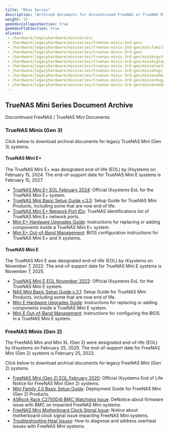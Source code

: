 ```yaml
---
title: "Mini Series"
description: "Archived documents for discontinued FreeNAS or TrueNAS Mini systems."
weight: 10
geekdocCollapseSection: true
geekdocFlatSection: true
aliases:
 - /hardware/legacyhardware/miniseries/
 - /hardware/legacyhardware/miniseries/freenas-minis-2nd-gen/
 - /hardware/legacyhardware/miniseries/freenas-minis-2nd-gen/minifamilybsg2.0/
 - /hardware/legacyhardware/miniseries/truenas-minis-3rd-gen/
 - /hardware/legacyhardware/miniseries/truenas-minis-3rd-gen/minibsgv3.5/
 - /hardware/legacyhardware/miniseries/truenas-minis-3rd-gen/minibsglegacy/
 - /hardware/legacyhardware/miniseries/truenas-minis-3rd-gen/minie+networkportids/
 - /hardware/legacyhardware/miniseries/truenas-minis-3rd-gen/miniehug/
 - /hardware/legacyhardware/miniseries/truenas-minis-3rd-gen/minieoobm/
 - /hardware/legacyhardware/miniseries/truenas-minis-3rd-gen/minie+hug/
 - /hardware/legacyhardware/miniseries/truenas-minis-3rd-gen/minie+oobm/
---
```


## TrueNAS Mini Series Document Archive

Discontinued FreeNAS / TrueNAS Mini Documents

### TrueNAS Minis (Gen 3)

Click below to download archival documents for legacy TrueNAS Mini (Gen 3) systems.

#### TrueNAS Mini E+

The TrueNAS Mini E+ was designated end-of-life (EOL) by iXsystems on February 15, 2024.
The end-of-support date for TrueNAS Mini E systems is February 15, 2027.

* <a href="https://www.truenas.com/docs/files/TrueNASMiniE+EOL.pdf" download>TrueNAS Mini E+ EOL February 2024</a>: Official iXsystems EoL for the TrueNAS Mini E+ system.
* <a href="https://www.truenas.com/docs/files/MiniFamily3.5.pdf" download>TrueNAS Mini Basic Setup Guide v.3.5</a>: Setup Guide for TrueNAS Mini Products, including some that are now end of life.
* <a href="https://www.truenas.com/docs/files/MiniE+NetworkPortIDs.pdf" download>TrueNAS Mini E+ Network Port IDs</a>: TrueNAS identifications list of TrueNAS Mini E+ network ports.
* <a href="https://www.truenas.com/docs/files/MiniE+HardwareUpgradesGuide1.1.pdf" download>Mini E+ Hardware Upgrades Guide</a>: Instructions for replacing or adding components inside a TrueNAS Mini E+ system.
* <a href="https://www.truenas.com/docs/files/MiniE+XOOBM1.2.pdf" download>Mini E+ Out-of-Band Management</a>: BIOS configuration instructions for TrueNAS Mini E+ and X systems.

#### TrueNAS Mini E

The TrueNAS Mini E was designated end-of-life (EOL) by iXsystems on November 7, 2022.
The end-of-support date for TrueNAS Mini E systems is November 7, 2025.

* <a href="https://www.truenas.com/docs/files/TrueNAS%20Mini%20E%20EOL.pdf" download>TrueNAS Mini E EOL November 2022</a>: Official iXsystems EoL for the TrueNAS Mini E system.
* <a href="https://www.truenas.com/docs/files/MiniFamily3.1.pdf" download>NAS Mini Basic Setup Guide v.3.1</a>: Setup Guide for TrueNAS Mini Products, including some that are now end of life.
* <a href="https://www.truenas.com/docs/files/MiniEHUG.pdf" download>Mini E Hardware Upgrades Guide</a>: Instructions for replacing or adding components inside a TrueNAS Mini E system.
* <a href="https://www.truenas.com/docs/files/MiniEOOBM.pdf" download>Mini E Out-of-Band Management</a>: Instructions for configuring the BIOS in a TrueNAS Mini E system.

### FreeNAS Minis (Gen 2)

The FreeNAS Mini and Mini XL (Gen 2) were designated end-of-life (EOL) by iXsystems on February 25, 2020.
The end-of-support date for FreeNAS Mini (Gen 2) systems is February 25, 2023.

Click below to download archival documents for legacy FreeNAS Mini (Gen 2) systems.

* <a href="https://www.truenas.com/docs/files/MiniEOL.pdf" download>FreeNAS Mini (Gen 2) EOL February 2020</a>: Official iXsystems End of Life Notice for FreeNAS Mini (Gen 2) systems.
* <a href="https://truenas.com/docs/files/MiniFamily2.0.pdf" download>Mini Family 2.0 Basic Setup Guide</a>: Deployment Guide for FreeNAS Mini (Gen 2) Products.
* <a href="/hardware/legacyhardware/miniseries/freenasminibmcwatchdog/">ASRock Rack C2750D4I BMC Watchdog Issue</a>: DeNotice about firmware issue with BMC on impacted FreeNAS Mini systems.
* <a href="/hardware/legacyhardware/miniseries/freenasminiclocksignals/">FreeNAS Mini Motherboard Clock Signal Issue</a>: Notice about motherboard clock signal issue impacting FreeNAS Mini systems.
* <a href="/hardware/legacyhardware/miniseries/freenasminiheattroubleshoot/">Troubleshooting Heat Issues</a>: How to diagnose and address overheat issues with FreeNAS Mini systems.
